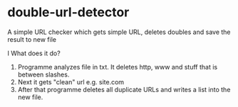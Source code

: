 double-url-detector
===================

A simple URL checker which gets simple URL, deletes doubles and save the result to new file

I What does it do?

  1. Programme analyzes file in txt. It deletes http, www and stuff that is between slashes. 
  2. Next it gets "clean" url e.g. site.com
  3. After that programme deletes all duplicate URLs and writes a list into the new file.
